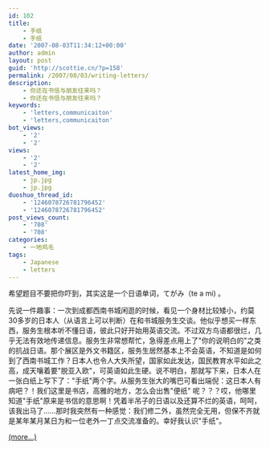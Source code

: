 ```yaml
---
id: 102
title:
    - 手纸
    - 手纸
date: '2007-08-03T11:34:12+00:00'
author: admin
layout: post
guid: 'http://scottie.cn/?p=158'
permalink: /2007/08/03/writing-letters/
description:
    - 你还在书信与朋友往来吗？
    - 你还在书信与朋友往来吗？
keywords:
    - 'letters,communicaiton'
    - 'letters,communicaiton'
bot_views:
    - '2'
    - '2'
views:
    - '2'
    - '2'
latest_home_img:
    - jp.jpg
    - jp.jpg
duoshuo_thread_id:
    - '1246078726781796452'
    - '1246078726781796452'
post_views_count:
    - '708'
    - '708'
categories:
    - 一地鸡毛
tags:
    - Japanese
    - letters
---
```


希望题目不要把你吓到，其实这是一个日语单词，てがみ（te a mi) 。

先说一件趣事：一次到成都西南书城闲逛的时候，看见一个身材比较矮小，约莫30多岁的日本人（从语言上可以判断）在和书城服务生交谈。他似乎想买一样东西，服务生根本听不懂日语，彼此只好开始用英语交流。不过双方鸟语都很烂，几乎无法有效地传递信息。服务生非常想帮忙，急得差点用上了"你的说明白的"之类的抗战日语。那个展区是外文书籍区，服务生居然基本上不会英语，不知道是如何到了西南书城工作？日本人也令人大失所望，国家如此发达，国民教育水平如此之高，成天嚷着要"脱亚入欧"，可英语如此生硬。说不明白，那就写下来，日本人在一张白纸上写下了："手纸"两个字。从服务生张大的嘴巴可看出端倪：这日本人有病吧？！我们这里是书店，高雅的地方，怎么会出售"便纸" 呢？？？哎，他哪里知道"手纸"原来是书信的意思啊！凭着半吊子的日语以及还算不烂的英语，呵呵，该我出马了......那时我突然有一种感觉：我们修二外，虽然完全无用，但保不齐就是某年某月某日为和一位老外一丁点交流准备的。幸好我认识"手纸"。

 [<span aria-label="Continue reading 手纸">(more…)</span>](http://farbank.net/2007/08/03/writing-letters/#more-102)